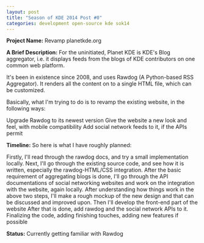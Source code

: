 ```yaml
---
layout: post
title: "Season of KDE 2014 Post #0"
categories: development open-source kde sok14
---
```


**Project Name:** Revamp planetkde.org

**A Brief Description:** For the uninitiated, Planet KDE is KDE's Blog aggregator, i.e. it displays feeds from the blogs of KDE contributors on one common web platform.

It's been in existence since 2008, and uses Rawdog (A Python-based RSS Aggregator). It renders all the content on to a single HTML file, which can be customized.

Basically, what I'm trying to do is to revamp the existing website, in the following ways:

Upgrade Rawdog to its newest version
Give the website a new look and feel, with mobile compatibility
Add social network feeds to it, if the APIs permit

**Timeline:** So here is what I have roughly planned:

Firstly, I'll read through the rawdog docs, and try a small implementation locally.
Next, I'll go through the existing source code, and see how it is written, especially the rawdog-HTML/CSS integration.
After the basic requirement of aggregating blogs is done, I'll go through the API documentations of social networking websites and work on the integration with the website, again locally.
After understanding how things work in the above two steps, I'll make a rough mockup of the new design and that can be discussed and improved upon.
Then I'll develop the front-end part of the website
After that is done, add rawdog and the social network APIs to it.
Finalizing the code, adding finishing touches, adding new features if possible

**Status:** Currently getting familiar with Rawdog